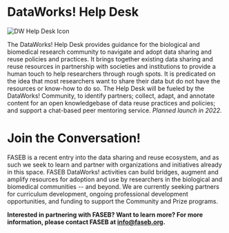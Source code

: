 # DataWorks! Help Desk

![DW Help Desk Icon](https://user-images.githubusercontent.com/90872869/145874689-e9e59561-7bae-4e19-aaa6-c7840ed3463f.jpg "DataWorks Help Desk Icon")

The DataWorks! Help Desk provides guidance for the biological and biomedical research community to navigate and adopt data sharing and reuse policies and practices.  It brings together existing data sharing and reuse resources in partnership with societies and institutions to provide a human touch to help researchers through rough spots. It is predicated on the idea that most researchers want to share their data but do not have the resources or know-how to do so. The Help Desk will be fueled by the DataWorks! Community, to identify partners; collect, adapt, and annotate content for an open knowledgebase of data reuse practices and policies;  and support a chat-based peer mentoring service. *Planned launch in 2022.*

# Join the Conversation!

FASEB is a recent entry into the data sharing and reuse ecosystem, and as such we seek to learn and partner with organizations and initiatives already in this space.  FASEB DataWorks! activities can build bridges, augment and amplify resources for adoption and use by researchers in the biological and biomedical communities -- and beyond.  We are currently seeking partners for curriculum development, ongoing professional development opportunities, and funding to support the Community and Prize programs.

**Interested in partnering with FASEB? Want to learn more?  For more information, please contact FASEB at info@faseb.org.**

